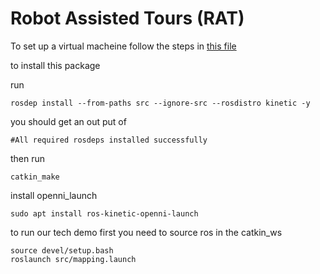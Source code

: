 # Robot Assisted Tours (RAT)

To set up a virtual macheine follow the steps in [this file](SettingUpLinuxAndROS.pdf)

to install this package 

run

```
rosdep install --from-paths src --ignore-src --rosdistro kinetic -y
```

you should get an out put of

```
#All required rosdeps installed successfully
```

then run 

```
catkin_make
```

install openni_launch
```
sudo apt install ros-kinetic-openni-launch
```

to run our tech demo first you need to source ros in the catkin_ws
```
source devel/setup.bash
roslaunch src/mapping.launch
```

